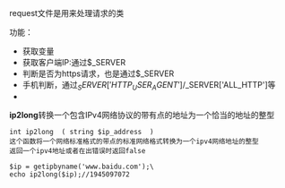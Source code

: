 request文件是用来处理请求的类

功能：

- 获取变量
- 获取客户端IP:通过$_SERVER
- 判断是否为https请求，也是通过$_SERVER
- 手机判断，通过$_SERVER['HTTP_USER_AGENT']/$_SERVER['ALL_HTTP']等
- 

**ip2long**转换一个包含IPv4网络协议的带有点的地址为一个恰当的地址的整型

	int ip2long  ( string $ip_address  )
	这个函数将一个网络标准格式的带点的标准网络格式转换为一个ipv4网络地址的整型
	返回一个ipv4地址或者在出错误时返回false
	
	$ip = getipbyname('www.baidu.com');\
	echo ip2long($ip);//1945097072


	